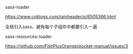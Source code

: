 sass-loader

<https://www.cnblogs.com/rainheader/p/6505366.html>



全局引入sass，避免每个子组件中都要引入一遍



sass-resources-loader

<https://github.com/FishPlusOrange/pocket-manual/issues/3>

